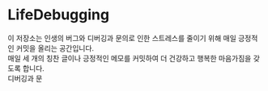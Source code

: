 # LifeDebugging

이 저장소는 인생의 버그와 디버깅과 문의로 인한 스트레스를 줄이기 위해 매일 긍정적인 커밋을 올리는 공간입니다.  
매일 세 개의 칭찬 글이나 긍정적인 메모를 커밋하여 더 건강하고 행복한 마음가짐을 갖도록 합니다.  
디버깅과 문

